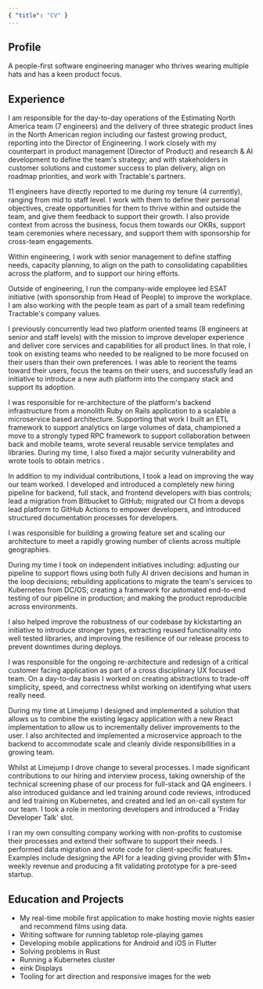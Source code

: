 ```yaml
---
{ "title": "CV" }
---
```


<WorkHistory-Styles />

<WorkHistory-Header />

## Profile

A people-first software engineering manager who thrives wearing multiple hats and has a keen product focus.

## Experience

<WorkHistory-Block title="Tractable" subtitle="Team Lead (Equivalent EM 1)" years="May 2022-Present">

I am responsible for the day-to-day operations of the Estimating North America team (7 engineers) and the delivery of three strategic product lines in the North American region including our fastest growing product, reporting into the Director of Engineering. I work closely with my counterpart in product management (Director of Product) and research & AI development to define the team's strategy; and with stakeholders in customer solutions and customer success to plan delivery, align on roadmap priorities, and work with Tractable's partners.

11 engineers have directly reported to me during my tenure (4 currently), ranging from mid to staff level. I work with them to define their personal objectives, create opportunities for them to thrive within and outside the team, and give them feedback to support their growth. I also provide context from across the business, focus them towards our OKRs, support team ceremonies where necessary, and support them with sponsorship for cross-team engagements.

Within engineering, I work with senior management to define staffing needs, capacity planning, to align on the path to consolidating capabilities across the platform, and to support our hiring efforts.

Outside of engineering, I run the company-wide employee led ESAT initiative (with sponsorship from Head of People) to improve the workplace. I am also working with the people team as part of a small team redefining Tractable's company values.

I previously concurrently lead two platform oriented teams (8 engineers at senior and staff levels) with the mission to improve developer experience and deliver core services and capabilities for all product lines. In that role, I took on existing teams who needed to be realigned to be more focused on their users than their own preferences. I was able to reorient the teams toward their users, focus the teams on their users, and successfully lead an initiative to introduce a new auth platform into the company stack and support its adoption.

</WorkHistory-Block>

<WorkHistory-Block title="Tendable" subtitle="Tech Lead" years="June 2021-April 2022">

I was responsible for re-architecture of the platform's backend infrastructure from a monolith Ruby on Rails application to a scalable a microservice based architecture. Supporting that work I built an ETL framework to support analytics on large volumes of data, championed a move to a strongly typed RPC framework to support collaboration between back and mobile teams, wrote several reusable service templates and libraries. During my time, I also fixed a major security vulnerability and wrote tools to obtain metrics .

In addition to my individual contributions, I took a lead on improving the way our team worked. I developed and introduced a completely new hiring pipeline for backend, full stack, and frontend developers with bias controls; lead a migration from Bitbucket to GitHub; migrated our CI from a devops lead platform to GitHub Actions to empower developers, and introduced structured documentation processes for developers.

<!-- <WorkHistory-Skills :list="['Ruby', 'Rails', 'Resque', 'TypeScript', 'RPC', 'Postgres', 'Node.js', 'Redis', 'Microservices', 'ETL', 'Github Actions']" /> -->

</WorkHistory-Block>

<WorkHistory-Block title="Tractable" subtitle="Developer" years="September 2020-June 2021">

I was responsible for building a growing feature set and scaling our architecture to meet a rapidly growing number of clients across multiple geographies.

During my time I took on independent initiatives including: adjusting our pipeline to support flows using both fully AI driven decisions and human in the loop decisions; rebuilding applications to migrate the team's services to Kubernetes from DC/OS; creating a framework for automated end-to-end testing of our pipeline in production; and making the product reproducible across environments.

I also helped improve the robustness of our codebase by kickstarting an initiative to introduce stronger types, extracting reused functionality into well tested libraries, and improving the resilience of our release process to prevent downtimes during deploys.

<!-- <WorkHistory-Skills :list="['TypeScript', 'GraphQL', 'Kafka', 'Node.js', 'React', 'Kubernetes', 'Postgres', 'Redis', 'Docker', 'AWS', 'Gauge', 'E2E', 'Kafka', 'Jenkins', 'Datadog', 'Microservices', 'ArgoCD', 'Monorepo', 'Marathon', 'DC/OS', 'Yarn2']" /> -->

</WorkHistory-Block>

<WorkHistory-Block title="Limejump" subtitle="Developer" years="February 2019-September 2020">

I was responsible for the ongoing re-architecture and redesign of a critical customer facing application as part of a cross disciplinary UX focused team. On a day-to-day basis I worked on creating abstractions to trade-off simplicity, speed, and correctness whilst working on identifying what users really need.

During my time at Limejump I designed and implemented a solution that allows us to combine the existing legacy application with a new React implementation to allow us to incrementally deliver improvements to the user. I also architected and implemented a microservice approach to the backend to accommodate scale and cleanly divide responsibilities in a growing team.

Whilst at Limejump I drove change to several processes. I made significant contributions to our hiring and interview process, taking ownership of the technical screening phase of our process for full-stack and QA engineers. I also introduced guidance and led training around code reviews, introduced and led training on Kubernetes, and created and led an on-call system for our team. I took a role in mentoring developers and introduced a 'Friday Developer Talk' slot.

<!-- <WorkHistory-Skills :list="['Node.js', 'React', 'Redux', 'Kubernetes', 'Docker', 'AWS', 'Kafka', 'Prometheus', 'Humio', 'CircleCI', 'Git', 'Google Cloud', 'Microservices', 'Nginx', 'Scrum', 'Angular 1']" /> -->

</WorkHistory-Block>

<WorkHistory-Block title="Bricks and Mortar Studio" subtitle="Owner/Director" years="2016-2020">
I ran my own consulting company working with non-profits to customise their processes and extend their software to support their needs. I performed data migration and wrote code for client-specific features. Examples include designing the API for a leading giving provider with $1m+ weekly revenue and producing a fit validating prototype for a pre-seed startup.

<!-- <WorkHistory-Skills :list="['C#', 'ASP.NET', 'SQL', 'Python3', 'Pandas', 'Requirements Analysis', 'Project Management']" /> -->

</WorkHistory-Block>

<WorkHistory-Block title="Spark Development Network" subtitle="Developer, Remote" years="June 2018-February 2019">

<!-- I built and designed features to specification for clients, incorporating them into the core OSS product when appropriate, or building them as a custom solution when not. Solutions were built to work at scale while maintaining high performance and reliability on both on-premise and cloud infrastructure. My primary focus was coordinating the development for a key strategic partner.

During my time I introduced developer best practices including code reviews and tools for enforcing code style and static analysis.

<WorkHistory-Skills :list="['C#', 'ASP.NET', 'SQL', 'SQL Server', 'jQuery', 'IIS', 'Azure', 'Windows Server',  'Requirements Analysis', 'OSS Community Management', 'Release Planning', 'Retainer Management']" /> -->

</WorkHistory-Block>

<WorkHistory-Block title="Royal Holloway, University of London" subtitle="Undergraduate Researcher" years="Summer 2016 / Summer 2017">

<!-- I produced a web interface (Rust/Angular 1) to queue jobs for a JavaScript symbolic execution engine and identified, wrote, and contributed a fix for a bug in Samsung’s JavaScript analysis framework.

I also added features to the symbolic engine to help users analyse line coverage and to provide preliminary support for symbolic objects. Additionally, I performed a number of case studies on popular NPM libraries to identify areas of the engine that required improvement.

<WorkHistory-Skills :list="['Rust', 'GDB', 'Z3', 'SMT', 'Angular 1', 'JavaScript', 'Node.js', 'Bash']" /> -->

</WorkHistory-Block>

<WorkHistory-Block title="Spark Development Network" subtitle="Internship" years="Summer 2016">
<!-- 
I worked on v6 of [Rock RMS](https://github.com/SparkDevNetwork/Rock/), a large (1000 KLOC+) C#/ASP.NET open source application for non-profits, including the first iteration of their notification and telemetry system. I also gave a talk at their annual conference on the benefits of open source software and the different roles that users and developers have within that ecosystem. -->

<!-- <WorkHistory-Skills :list="['C#', 'ASP.NET', 'SQL', 'Entity Framework 6', 'SQL Server', 'HTML5', 'CSS3', 'jQuery', 'Git', 'Public Speaking']" /> -->

</WorkHistory-Block>

<WorkHistory-Block title="Hope Church" subtitle="Communications Director" years="2013-2015">

<!-- I architected an information strategy for storing and recording PII data within ICO guidelines. This strategy led to me modernising internal tools and processes, which included a migration to Google Apps and the introduction of a modern CRM. -->

</WorkHistory-Block>

## Education and Projects

<WorkHistory-Block title="Ask Me About">

* My real-time mobile first application to make hosting movie nights easier and recommend films using data.
* Writing software for running tabletop role-playing games
* Developing mobile applications for Android and iOS in Flutter
* Solving problems in Rust
* Running a Kubernetes cluster
* eink Displays
* Tooling for art direction and responsive images for the web

</WorkHistory-Block>

<!-- <WorkHistory-Block title="Jonathan's Movies" github-url="arranf/Jonathans-Movies-Client">

I built a Vue.js web application to make hosting movie nights among friends easier. The project leverages web sockets to display selections in real-time to all connected users. The server side also uses machine learning to produce movie recommendations for users using a cosine similarity matrix.

<WorkHistory-Skills :list="['TypeScript', 'Node.js', 'Vue', 'Webpack', 'Jest', 'Real-Time', 'Web Sockets', 'Machine Learning', 'OAuth']" />
</WorkHistory-Block>

<WorkHistory-Block title="Heroes Companion" github-url="arranf/Heroes-Companion">

I built a Flutter application for Android and iOS to help users identify the optimal talent combinations for the game Heroes of the Storm.

The on-device application is supported by a data pipeline that translates in-game data via an AWS Lambda function. App content updates are provided by an Express/MongoDB backend which also scrapes statistics from the web.

<WorkHistory-Skills :list="['Flutter', 'Dart', 'Redux', 'Java', 'SQLite', 'Express', 'MongoDB', 'Mongoose', 'AWS', 'S3', 'Cloudfront', 'Lambda', 'Puppeteer', 'Heroku']" /> -->

<!-- </WorkHistory-Block> -->

<WorkHistory-Block title="First Class Software Engineering BSc" subtitle="Royal Holloway, University of London" years="2015-2018">

<WorkHistory-Grid title="Awards" items="awards" width="100" />

</WorkHistory-Block>

<WorkHistory-PopUp
          :url="'https://s3.eu-west-2.amazonaws.com/arranfrance.com/Arran-France--Full-Stack-Software-Engineer--CV.pdf'"
        />
